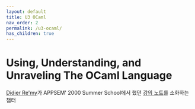 ```yaml
---
layout: default
title: U3 OCaml
nav_order: 2
permalink: /u3-ocaml/
has_children: true
---
```


# Using, Understanding, and Unraveling The OCaml Language

 [Didier Re'my](http://cristal.inria.fr/~remy/)가 APPSEM' 2000 Summer
 School에서 했던 [강의
 노트](http://caml.inria.fr/pub/docs/u3-ocaml/index.html)를 소화하는
 챕터
